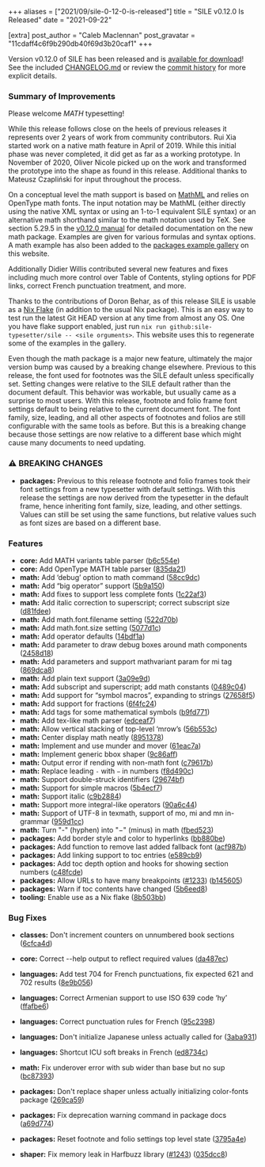 +++
aliases = ["2021/09/sile-0-12-0-is-released"]
title = "SILE v0.12.0 Is Released"
date = "2021-09-22"

[extra]
post_author = "Caleb Maclennan"
post_gravatar = "11cdaff4c6f9b290db40f69d3b20caf1"
+++

Version v0.12.0 of SILE has been released and is [available for download][release]!
See the included [CHANGELOG.md][changelog] or review the [commit history][commits] for more explicit details.

### Summary of Improvements

Please welcome *MATH* typesetting!

While this release follows close on the heels of previous releases it represents over 2 years of work from community contributors.
Rui Xia started work on a native math feature in April of 2019.
While this initial phase was never completed, it did get as far as a working prototype.
In November of 2020, Oliver Nicole picked up on the work and transformed the prototype into the shape as found in this release.
Additional thanks to Mateusz Czapliński for input throughout the process.

On a conceptual level the math support is based on [MathML][] and relies on OpenType math fonts.
The input notation may be MathML (either directly using the native XML syntax or using an 1-to-1 equivalent SILE syntax) or an alternative math shorthand similar to the math notation used by TeX.
See section 5.29.5 in the [v0.12.0 manual][manual] for detailed documentation on the new math package.
Examples are given for various formulas and syntax options.
A math example has also been added to the [packages example gallery](@/examples/packages.md) on this website.

Additionally Didier Willis contributed several new features and fixes including much more control over Table of Contents, styling options for PDF links, correct French punctuation treatment, and more.

Thanks to the contributions of Doron Behar, as of this release SILE is usable as a [Nix Flake][flake] (in addition to the usual Nix package).
This is an easy way to test run the latest Git HEAD version at any time from almost any OS.
One you have flake support enabled, just run `nix run github:sile-typesetter/sile -- <sile orguments>`.
This website uses this to regenerate some of the examples in the gallery.

Even though the math package is a major new feature, ultimately the major version bump was caused by a breaking change elsewhere.
Previous to this release, the font used for footnotes was the SILE default unless specifically set.
Setting changes were relative to the SILE default rather than the document default.
This behavior was workable, but usually came as a surprise to most users.
With this release, footnote and folio frame font settings default to being relative to the current document font.
The font family, size, leading, and all other aspects of footnotes and folios are still configurable with the same tools as before.
But this is a breaking change because those settings are now relative to a different base which might cause many documents to need updating.

### ⚠ BREAKING CHANGES

* **packages:** Previous to this release footnote and folio frames took
their font settings from a new typesetter with default settings. With
this release the settings are now derived from the typesetter in the
default frame, hence inheriting font family, size, leading, and other
settings. Values can still be set using the same functions, but relative
values such as font sizes are based on a different base.

### Features

* **core:** Add MATH variants table parser ([b6c554e](https://github.com/sile-typesetter/sile/commit/b6c554e0d309302c69402263217a59e0e129ca09))
* **core:** Add OpenType MATH table parser ([835da21](https://github.com/sile-typesetter/sile/commit/835da217b2aeaf53d7a172d18a887d77cc13f666))
* **math:** Add ‘debug’ option to math command ([58cc9dc](https://github.com/sile-typesetter/sile/commit/58cc9dc8a96dde36bc77e385faa72014b348408f))
* **math:** Add “big operator” support ([5b9a150](https://github.com/sile-typesetter/sile/commit/5b9a1509f9ca0fa55068fcd1da64714c7ce84dfa))
* **math:** Add fixes to support less complete fonts ([1c22af3](https://github.com/sile-typesetter/sile/commit/1c22af373bf08badfd9b09b01974f255ee738054))
* **math:** Add italic correction to superscript; correct subscript size ([d81fdee](https://github.com/sile-typesetter/sile/commit/d81fdee7321107507e92def15a60b289abc6e1be))
* **math:** Add math.font.filename setting ([522d70b](https://github.com/sile-typesetter/sile/commit/522d70bb518e978da3ba60f0ff5689063f589638))
* **math:** Add math.font.size setting ([5077d1c](https://github.com/sile-typesetter/sile/commit/5077d1c06405dc25316600a680d922d4ab87b204))
* **math:** Add operator defaults ([14bdf1a](https://github.com/sile-typesetter/sile/commit/14bdf1a0dd1e6c3db1c281a1e0c4b2f540d2b91a))
* **math:** Add parameter to draw debug boxes around math components ([2458d18](https://github.com/sile-typesetter/sile/commit/2458d188af912171101f9af456f2ab19b7184a20))
* **math:** Add parameters and support mathvariant param for mi tag ([869dca8](https://github.com/sile-typesetter/sile/commit/869dca86f0c0979145260d1d9a8a22d9dab6e47d))
* **math:** Add plain text support ([3a09e9d](https://github.com/sile-typesetter/sile/commit/3a09e9d1d9c05dfec3f9433541ed5b8512dda373))
* **math:** Add subscript and superscript; add math constants ([0489c04](https://github.com/sile-typesetter/sile/commit/0489c04d944df52a1396cd5c902344ef8c53db2d))
* **math:** Add support for “symbol macros”, expanding to strings ([27658f5](https://github.com/sile-typesetter/sile/commit/27658f517c59567842839776589e76b7cc062b74))
* **math:** Add support for fractions ([6f4fc24](https://github.com/sile-typesetter/sile/commit/6f4fc24d69c38beb9c623aeb12e3362d4489c884))
* **math:** Add tags for some mathematical symbols ([b9fd771](https://github.com/sile-typesetter/sile/commit/b9fd771007418566939d716a9a413d959c9bda2f))
* **math:** Add tex-like math parser ([edceaf7](https://github.com/sile-typesetter/sile/commit/edceaf7dfb5c644daec27915f2106195a7a08c5a))
* **math:** Allow vertical stacking of top-level ‘mrow’s ([56b553c](https://github.com/sile-typesetter/sile/commit/56b553c1821104eda2fdd2e34ac1b2f06882ee81))
* **math:** Center display math neatly ([8951378](https://github.com/sile-typesetter/sile/commit/8951378c1b9ad076699256d116314fae98705c7f))
* **math:** Implement and use munder and mover ([61eac7a](https://github.com/sile-typesetter/sile/commit/61eac7a95c8a05e255e61285fcc7776ac4123d35))
* **math:** Implement generic bbox shaper ([9c86aff](https://github.com/sile-typesetter/sile/commit/9c86aff63ab072fe0a54fe06d8fbb3e27250a8cb))
* **math:** Output error if rending with non-math font ([c79617b](https://github.com/sile-typesetter/sile/commit/c79617bad7f4aba8c8ecd6b3dc50b5676b6cbf47))
* **math:** Replace leading `-` with `−` in numbers ([f8d490c](https://github.com/sile-typesetter/sile/commit/f8d490ccb298f730176d300100ebc0fec6c6128e))
* **math:** Support double-struck identifiers ([29674bf](https://github.com/sile-typesetter/sile/commit/29674bf069d46a0e6694ac6e7ef11b4c4864f43d))
* **math:** Support for simple macros ([5b4ecf7](https://github.com/sile-typesetter/sile/commit/5b4ecf72ca5718d73c24c97c8aa0806e5a12d519))
* **math:** Support italic ([c9b2884](https://github.com/sile-typesetter/sile/commit/c9b2884ad98cc4102f04ae6e158e0b4821a61ef8))
* **math:** Support more integral-like operators ([90a6c44](https://github.com/sile-typesetter/sile/commit/90a6c44e931e24f3696e8adec905a318f9134062))
* **math:** Support of UTF-8 in texmath, support of mo, mi and mn in-grammar ([959d1cc](https://github.com/sile-typesetter/sile/commit/959d1cce7b3d01f2e4d8182726b5c20f97194f4b))
* **math:** Turn "-" (hyphen) into "−" (minus) in math ([fbed523](https://github.com/sile-typesetter/sile/commit/fbed523f4792af569c2548c25d0d941f0b464b60))
* **packages:** Add border style and color to hyperlinks ([bb880be](https://github.com/sile-typesetter/sile/commit/bb880bed7b8564591d2600a98786d05a24086d2b))
* **packages:** Add function to remove last added fallback font ([acf987b](https://github.com/sile-typesetter/sile/commit/acf987b23b8ebf8446d9e65fa42fcb1c1fa34528))
* **packages:** Add linking support to toc entries ([e589cb9](https://github.com/sile-typesetter/sile/commit/e589cb96ba24ef06c0bda1297729f8925f8d1550))
* **packages:** Add toc depth option and hooks for showing section numbers ([c48fcde](https://github.com/sile-typesetter/sile/commit/c48fcdeebe4bf0a1b75f5f722fad1268e797831d))
* **packages:** Allow URLs to have many breakpoints ([#1233](https://github.com/sile-typesetter/sile/issues/1233)) ([b145605](https://github.com/sile-typesetter/sile/commit/b145605f5326e54fbf3cbf88bc2d334c403ba685))
* **packages:** Warn if toc contents have changed ([5b6eed8](https://github.com/sile-typesetter/sile/commit/5b6eed8c39670a58a4c3d9e1fcb07504ade96df1))
* **tooling:** Enable use as a Nix flake ([8b503bb](https://github.com/sile-typesetter/sile/commit/8b503bb74bb51b388d0140cac5848902858b8e58))

### Bug Fixes

* **classes:** Don't increment counters on unnumbered book sections ([6cfca4d](https://github.com/sile-typesetter/sile/commit/6cfca4d86885a5df4ca6f0d46153d5b3e925f4ee))
* **core:** Correct --help output to reflect required values ([da487ec](https://github.com/sile-typesetter/sile/commit/da487ec0c1295d3a54ff50f22dd63fd28e2b80b1))
* **languages:** Add test 704 for French punctuations, fix expected 621 and 702 results ([8e9b056](https://github.com/sile-typesetter/sile/commit/8e9b056664214f59326b2b7d1cc5c9af1d74522e))
* **languages:** Correct Armenian support to use ISO 639 code ‘hy’ ([ffafbe6](https://github.com/sile-typesetter/sile/commit/ffafbe617743ad43a781edce08836d0d88f5da2b))
* **languages:** Correct punctuation rules for French ([95c2398](https://github.com/sile-typesetter/sile/commit/95c23982f407299cd57e7b41c162a10f0e992f77))
* **languages:** Don't initialize Japanese unless actually called for ([3aba931](https://github.com/sile-typesetter/sile/commit/3aba931ecf773a4dc7d881912f21bd952b9760a1))
* **languages:** Shortcut ICU soft breaks in French ([ed8734c](https://github.com/sile-typesetter/sile/commit/ed8734cb19020554f951ebb970c999a9592f41b7))
* **math:** Fix underover error with sub wider than base but no sup ([bc87393](https://github.com/sile-typesetter/sile/commit/bc87393b952eef2429aef27e45508636c1dc1551))
* **packages:** Don't replace shaper unless actually initializing color-fonts package ([269ca59](https://github.com/sile-typesetter/sile/commit/269ca5923c5588303dc8fcf2d33e32cdd072419c))
* **packages:** Fix deprecation warning command in package docs ([a69d774](https://github.com/sile-typesetter/sile/commit/a69d7747bb5e6643add953c458739aafcfee105b))
* **packages:** Reset footnote and folio settings top level state ([3795a4e](https://github.com/sile-typesetter/sile/commit/3795a4e83823642a69e481cecd15a4966053fd71))
* **shaper:** Fix memory leak in Harfbuzz library ([#1243](https://github.com/sile-typesetter/sile/issues/1243)) ([035dcc8](https://github.com/sile-typesetter/sile/commit/035dcc8d46bba8bb2ec3a2df634c6c747d4a2526))

  [release]: https://github.com/sile-typesetter/sile/releases/tag/v0.12.0
  [changelog]: https://github.com/sile-typesetter/sile/blob/master/CHANGELOG.md
  [commits]: https://github.com/sile-typesetter/sile/compare/v0.11.1...v0.12.0
  [flake]: https://nixos.wiki/wiki/Flakes
  [MathML]: https://www.w3.org/Math/
  [manual]: /manual/sile-0.12.0.pdf

